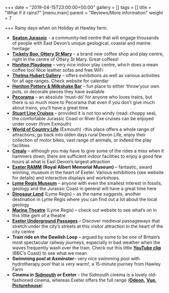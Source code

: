 +++
date = "2019-04-15T23:00:00+00:00"
gallery = []
tags = []
title = "What if it rains?"
[menu.main]
parent = "Reviews/More information"
weight = 7

+++
Rainy days when on Holiday at Hawley farm.

* [**Seaton Jurassic**](http://seatonjurassic.org/) - a community-led centre that will engage thousands of people with East Devon’s unique geological, coastal and marine heritage
* [**Tickety Boo, Ottery St Mary**](https://www.facebook.com/TicketyBooOSM/) – a brand new coffee shop and play centre, right in the centre of Ottery St Mary. Great coffees!
* [**Honiton Playdome**](http://www.theplaydome.com/) – very nice indoor play centre, which does a mean coffee too! Nice leather sofas and free WiFi
* [**Thelma Hubert Gallery**](http://www.thelmahulbert.com/) – offers exhibitions as well as various activities for all age ranges. Check website for calendar
* [**Honiton Pottery & Milkshake Bar**](http://www.honitonpottery.co.uk/) – fun place to either ‘throw’your own pots, or decorate pieces they have available
* [**Pecorama**](http://www.pecorama.info/) – an absolute ‘must-do’ for anyone who loves trains, but there is so much more to Pecorama that even if you don’t give much about trains, you’ll have a great time
* [**Stuart Line Cruises**](http://www.stuartlinecruises.co.uk/) – provided it is not too windy (read: choppy sea), the comfortable Jurassic Coast or River Exe cruises can be enjoyed under cover (from Exmouth)
* [**World of Country Life**](http://www.worldofcountrylife.co.uk/) (Exmouth) -this place offers a whole range of attractions; go back into olden days rural Devon Life, enjoy their collection of motor bikes, vast range of animals, or indeed the play facilities
* [**Crealy**](http://www.crealy.co.uk/devon/) – although you may have to give some of the rides a miss when it hammers down, there are sufficient indoor facilities to enjoy a good few hours at what is East Devon’s largest attraction
* [**Exeter RAMM**](http://www.rammuseum.org.uk/) **(Royal Albert Memorial Museum)** – fantastic, award winning, museum in the heart of Exeter. Various exhibitions (see website for details) and interactive displays and workshops.
* [**Lyme Regis Museum**](http://www.lymeregismuseum.co.uk/) – anyone with even the smallest interest in fossils, geology and the Jurassic Coast in general will have a great time here
* [**Dinosaur Land**](http://www.dinosaurland.co.uk/) (Lyme Regis) – as the name suggests, another destination in Lyme Regis where you can find out a lot about the local geology
* [**Marine Theatre**](http://www.marinetheatre.com/whats-on/) (Lyme Regis) – check out website to see what’s on in this little gem of a theatre
* [**Exeter Underground Passages**](http://www.exeter.gov.uk/index.aspx?articleid=2914) – Discover medieval passageways that stretch under the city’s streets at this visitor attraction in the heart of the city centre
* **Train ride on the Dawlish Loop** – argued by some to be one of Britain’s most spectacular railway journeys, especially in bad weather when the waves frequently wash over the train. Check out this little [**YouTube clip**](http://www.youtube.com/watch?v=16D1VrCQJYQ) (BBC’s Coast) to see what we mean
* **Swimming pool at Axminster**– very nice swimming pool with hydrotherapy pool that is very warm!, a 15-minute journey from Hawley Farm
* **Cinema in** [**Sidmouth**](http://sidmouth.scottcinemas.co.uk/) **or Exeter** – the Sidmouth cinema is a lovely old-fashioned cinema, whereas Exeter offers the full range ([**Odeon**](http://www.odeon.co.uk/cinemas/exeter/90/)**,** [**Vue**](http://www.myvue.com/home/cinema/exeter)**,** [**Picturehouse**](http://www.picturehouses.co.uk/cinema/Exeter_Picturehouse/))